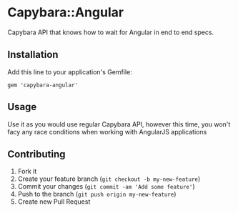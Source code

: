 # Capybara::Angular

Capybara API that knows how to wait for Angular in end to end specs.

## Installation

Add this line to your application's Gemfile:

    gem 'capybara-angular'

## Usage

Use it as you would use regular Capybara API, however this time, you won't facy any race conditions when working with AngularJS applications

## Contributing

1. Fork it
2. Create your feature branch (`git checkout -b my-new-feature`)
3. Commit your changes (`git commit -am 'Add some feature'`)
4. Push to the branch (`git push origin my-new-feature`)
5. Create new Pull Request
